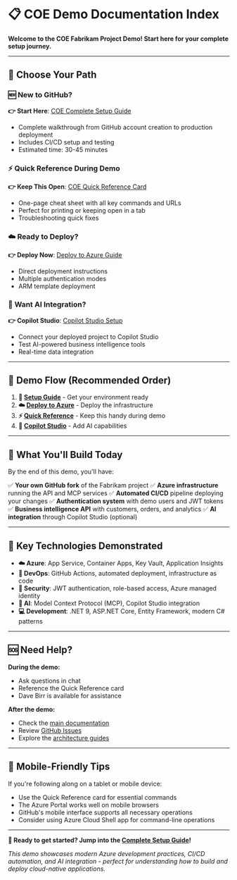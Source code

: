 # 📋 COE Demo Documentation Index

**Welcome to the COE Fabrikam Project Demo! Start here for your complete setup journey.**

---

## 🎯 Choose Your Path

### 🆕 **New to GitHub?** 
**👉 Start Here**: [COE Complete Setup Guide](./COE-COMPLETE-SETUP-GUIDE.md)
- Complete walkthrough from GitHub account creation to production deployment
- Includes CI/CD setup and testing
- Estimated time: 30-45 minutes

### ⚡ **Quick Reference During Demo**
**👉 Keep This Open**: [COE Quick Reference Card](./COE-QUICK-REFERENCE.md)
- One-page cheat sheet with all key commands and URLs
- Perfect for printing or keeping open in a tab
- Troubleshooting quick fixes

### ☁️ **Ready to Deploy?**
**👉 Deploy Now**: [Deploy to Azure Guide](./DEPLOY-TO-AZURE.md)
- Direct deployment instructions
- Multiple authentication modes
- ARM template deployment

### 🤖 **Want AI Integration?**
**👉 Copilot Studio**: [Copilot Studio Setup](./Copilot-Studio-Disabled-Setup-Guide.md)
- Connect your deployed project to Copilot Studio
- Test AI-powered business intelligence tools
- Real-time data integration

---

## 🚀 Demo Flow (Recommended Order)

1. **📝 [Setup Guide](./COE-COMPLETE-SETUP-GUIDE.md)** - Get your environment ready
2. **☁️ [Deploy to Azure](./DEPLOY-TO-AZURE.md)** - Deploy the infrastructure  
3. **⚡ [Quick Reference](./COE-QUICK-REFERENCE.md)** - Keep this handy during demo
4. **🤖 [Copilot Studio](./Copilot-Studio-Disabled-Setup-Guide.md)** - Add AI capabilities

---

## 🎪 What You'll Build Today

By the end of this demo, you'll have:

✅ **Your own GitHub fork** of the Fabrikam project
✅ **Azure infrastructure** running the API and MCP services
✅ **Automated CI/CD** pipeline deploying your changes
✅ **Authentication system** with demo users and JWT tokens
✅ **Business intelligence API** with customers, orders, and analytics
✅ **AI integration** through Copilot Studio (optional)

---

## 🎯 Key Technologies Demonstrated

- **☁️ Azure**: App Service, Container Apps, Key Vault, Application Insights
- **🔄 DevOps**: GitHub Actions, automated deployment, infrastructure as code
- **🔐 Security**: JWT authentication, role-based access, Azure managed identity
- **🤖 AI**: Model Context Protocol (MCP), Copilot Studio integration
- **💻 Development**: .NET 9, ASP.NET Core, Entity Framework, modern C# patterns

---

## 🆘 Need Help?

**During the demo:**
- Ask questions in chat
- Reference the Quick Reference card
- Dave Birr is available for assistance

**After the demo:**
- Check the [main documentation](../DOCUMENTATION-INDEX.md)
- Review [GitHub Issues](https://github.com/davebirr/Fabrikam-Project/issues)
- Explore the [architecture guides](../architecture/)

---

## 📱 Mobile-Friendly Tips

If you're following along on a tablet or mobile device:
- Use the Quick Reference card for essential commands
- The Azure Portal works well on mobile browsers
- GitHub's mobile interface supports all necessary operations
- Consider using Azure Cloud Shell app for command-line operations

---

**🎉 Ready to get started? Jump into the [Complete Setup Guide](./COE-COMPLETE-SETUP-GUIDE.md)!**

*This demo showcases modern Azure development practices, CI/CD automation, and AI integration - perfect for understanding how to build and deploy cloud-native applications.*
